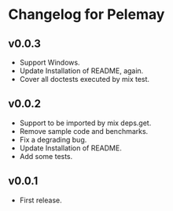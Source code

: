 # Changelog for Pelemay

## v0.0.3

* Support Windows.
* Update Installation of README, again.
* Cover all doctests executed by mix test.

## v0.0.2

* Support to be imported by mix deps.get.
* Remove sample code and benchmarks.
* Fix a degrading bug.
* Update Installation of README.
* Add some tests.

## v0.0.1

* First release.
